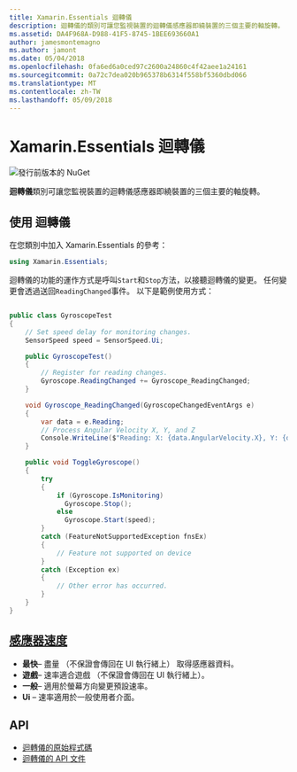 ```yaml
---
title: Xamarin.Essentials 迴轉儀
description: 迴轉儀的類別可讓您監視裝置的迴轉儀感應器即繞裝置的三個主要的軸旋轉。
ms.assetid: DA4F968A-D988-41F5-8745-1BEE693660A1
author: jamesmontemagno
ms.author: jamont
ms.date: 05/04/2018
ms.openlocfilehash: 0fa6ed6a0ced97c2600a24860c4f42aee1a24161
ms.sourcegitcommit: 0a72c7dea020b965378b6314f558bf5360dbd066
ms.translationtype: MT
ms.contentlocale: zh-TW
ms.lasthandoff: 05/09/2018
---
```

# <a name="xamarinessentials-gyroscope"></a>Xamarin.Essentials 迴轉儀

![發行前版本的 NuGet](~/media/shared/pre-release.png)

**迴轉儀**類別可讓您監視裝置的迴轉儀感應器即繞裝置的三個主要的軸旋轉。

## <a name="using-gyroscope"></a>使用 迴轉儀

在您類別中加入 Xamarin.Essentials 的參考：

```csharp
using Xamarin.Essentials;
```

迴轉儀的功能的運作方式是呼叫`Start`和`Stop`方法，以接聽迴轉儀的變更。 任何變更會透過送回`ReadingChanged`事件。 以下是範例使用方式：

```csharp

public class GyroscopeTest
{
    // Set speed delay for monitoring changes.
    SensorSpeed speed = SensorSpeed.Ui;

    public GyroscopeTest()
    {
        // Register for reading changes.
        Gyroscope.ReadingChanged += Gyroscope_ReadingChanged;
    }

    void Gyroscope_ReadingChanged(GyroscopeChangedEventArgs e)
    {
        var data = e.Reading;
        // Process Angular Velocity X, Y, and Z
        Console.WriteLine($"Reading: X: {data.AngularVelocity.X}, Y: {data.AngularVelocity.Y}, Z: {data.AngularVelocity.Z}");
    }

    public void ToggleGyroscope()
    {
        try
        {
            if (Gyroscope.IsMonitoring)
              Gyroscope.Stop();
            else
              Gyroscope.Start(speed);
        }
        catch (FeatureNotSupportedException fnsEx)
        {
            // Feature not supported on device
        }
        catch (Exception ex)
        {
            // Other error has occurred.
        }
    }
}
```

## <a name="sensor-speedxrefxamarinessentialssensorspeed"></a>[感應器速度](xref:Xamarin.Essentials.SensorSpeed)

- **最快**– 盡量 （不保證會傳回在 UI 執行緒上） 取得感應器資料。
- **遊戲**– 速率適合遊戲 （不保證會傳回在 UI 執行緒上）。
- **一般**– 適用於螢幕方向變更預設速率。
- **Ui** – 速率適用於一般使用者介面。

## <a name="api"></a>API

- [迴轉儀的原始程式碼](https://github.com/xamarin/Essentials/tree/master/Essentials/Gyroscope)
- [迴轉儀的 API 文件](xref:Xamarin.Essentials.Gyroscope)
